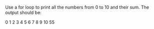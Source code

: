 Use a for loop to print all the numbers from 0 to 10 and their sum. The output should be:

0
1
2
3
4
5
6
7
8
9
10
55
